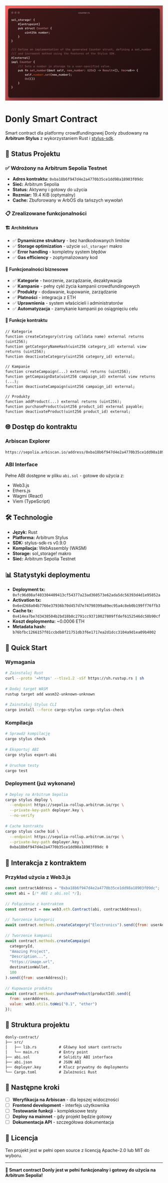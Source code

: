 ![Image](./header.png)

# Donly Smart Contract

Smart contract dla platformy crowdfundingowej Donly zbudowany na **Arbitrum Stylus** z wykorzystaniem Rust i [stylus-sdk](https://github.com/OffchainLabs/stylus-sdk-rs). 

## 🚀 **Status Projektu**

### ✅ **Wdrożony na Arbitrum Sepolia Testnet**
- **Adres kontraktu:** `0xba18b6f947d4e2a4770b35ce1dd98a18903f09dc`
- **Sieć:** Arbitrum Sepolia
- **Status:** Aktywny i gotowy do użycia
- **Rozmiar:** 19.4 KiB (optymalny)
- **Cache:** Zbuforowany w ArbOS dla tańszych wywołań

### 📋 **Zrealizowane funkcjonalności**

#### 🏗️ **Architektura**
- ✅ **Dynamiczne struktury** - bez hardkodowanych limitów
- ✅ **Storage optimization** - użycie `sol_storage!` makro
- ✅ **Error handling** - kompletny system błędów
- ✅ **Gas efficiency** - zoptymalizowany kod

#### 🎯 **Funkcjonalności biznesowe**
- ✅ **Kategorie** - tworzenie, zarządzanie, dezaktywacja
- ✅ **Kampanie** - pełny cykl życia kampanii crowdfundingowych
- ✅ **Produkty** - dodawanie, kupowanie, zarządzanie
- ✅ **Płatności** - integracja z ETH
- ✅ **Uprawnienia** - system właścicieli i administratorów
- ✅ **Automatyzacja** - zamykanie kampanii po osiągnięciu celu

#### 🔧 **Funkcje kontraktu**
```solidity
// Kategorie
function createCategory(string calldata name) external returns (uint256);
function getCategoryNameHash(uint256 category_id) external view returns (uint256);
function deactivateCategory(uint256 category_id) external;

// Kampanie  
function createCampaign(...) external returns (uint256);
function getCampaignData(uint256 campaign_id) external view returns (...);
function deactivateCampaign(uint256 campaign_id) external;

// Produkty
function addProduct(...) external returns (uint256);
function purchaseProduct(uint256 product_id) external payable;
function deactivateProduct(uint256 product_id) external;
```

## 🌐 **Dostęp do kontraktu**

### **Arbiscan Explorer**
```
https://sepolia.arbiscan.io/address/0xba18b6f947d4e2a4770b35ce1dd98a18903f09dc
```

### **ABI Interface**
Pełne ABI dostępne w pliku `abi.sol` - gotowe do użycia z:
- Web3.js
- Ethers.js  
- Wagmi (React)
- Viem (TypeScript)

## 🛠️ **Technologie**

- **Język:** Rust
- **Platforma:** Arbitrum Stylus
- **SDK:** stylus-sdk-rs v0.9.0
- **Kompilacja:** WebAssembly (WASM)
- **Storage:** sol_storage! makro
- **Sieć:** Arbitrum Sepolia Testnet

## 📊 **Statystyki deploymentu**

- **Deployment tx:** `0xfc96d08af403304409413cf54377a23ad360573e62ada5dc56393d4d1e95852a`
- **Activation tx:** `0x6ed268a04b7766e37936b70d457d7e74790399a89ec95a4c8eb0b199ff76ffb3`
- **Cache tx:** `0x414ea7be7d3438504b2bd18b8c2791cc93710027809ffdef6152546dc58b90cf`
- **Koszt deploymentu:** ~0.0006 ETH
- **Metadata hash:** `b76bfbc1266157f01ccbdb8f21751db3f6e1717ea2d1dcc3104a9d1ea09b4002`

## 🚀 **Quick Start**

### **Wymagania**
```bash
# Zainstaluj Rust
curl --proto '=https' --tlsv1.2 -sSf https://sh.rustup.rs | sh

# Dodaj target WASM
rustup target add wasm32-unknown-unknown

# Zainstaluj Stylus CLI
cargo install --force cargo-stylus cargo-stylus-check
```

### **Kompilacja**
```bash
# Sprawdź kompilację
cargo stylus check

# Eksportuj ABI
cargo stylus export-abi

# Uruchom testy
cargo test
```

### **Deployment** (już wykonane)
```bash
# Deploy na Arbitrum Sepolia
cargo stylus deploy \
  --endpoint https://sepolia-rollup.arbitrum.io/rpc \
  --private-key-path deployer.key \
  --no-verify

# Cache kontraktu
cargo stylus cache bid \
  --endpoint https://sepolia-rollup.arbitrum.io/rpc \
  --private-key-path deployer.key \
  0xba18b6f947d4e2a4770b35ce1dd98a18903f09dc 0
```

## 🔗 **Interakcja z kontraktem**

### **Przykład użycia z Web3.js**
```javascript
const contractAddress = "0xba18b6f947d4e2a4770b35ce1dd98a18903f09dc";
const abi = [/* ABI z abi.sol */];

// Połączenie z kontraktem
const contract = new web3.eth.Contract(abi, contractAddress);

// Tworzenie kategorii
await contract.methods.createCategory("Electronics").send({from: userAddress});

// Tworzenie kampanii
await contract.methods.createCampaign(
  categoryId,
  "Amazing Project",
  "Description...",
  "https://image.url",
  destinationWallet,
  100
).send({from: userAddress});

// Kupowanie produktu
await contract.methods.purchaseProduct(productId).send({
  from: userAddress,
  value: web3.utils.toWei("0.1", "ether")
});
```

## 📁 **Struktura projektu**

```
donly-contract/
├── src/
│   ├── lib.rs          # Główny kod smart contractu
│   └── main.rs         # Entry point
├── abi.sol             # Solidity ABI interface
├── abi.json            # JSON ABI
├── deployer.key        # Klucz prywatny do deploymentu
└── Cargo.toml          # Zależności Rust
```

## 🎯 **Następne kroki**

- [ ] **Weryfikacja na Arbiscan** - dla lepszej widoczności
- [ ] **Frontend development** - interfejs użytkownika
- [ ] **Testowanie funkcji** - kompleksowe testy
- [ ] **Deploy na mainnet** - gdy projekt będzie gotowy
- [ ] **Dokumentacja API** - szczegółowa dokumentacja

## 📄 **Licencja**

Ten projekt jest w pełni open source z licencją Apache-2.0 lub MIT do wyboru.

---

**🎉 Smart contract Donly jest w pełni funkcjonalny i gotowy do użycia na Arbitrum Sepolia!**